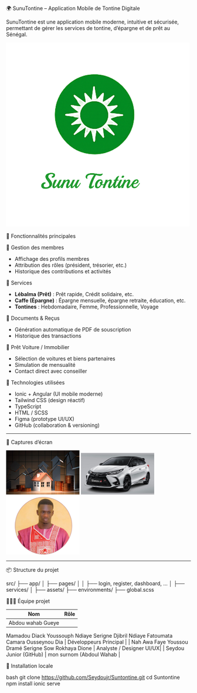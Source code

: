  🌍 SunuTontine – Application Mobile de Tontine Digitale

SunuTontine est une application mobile moderne, intuitive et sécurisée, permettant de gérer les services de tontine, d’épargne et de prêt au Sénégal.

![SunuTontine](src/assets/logo.png)

 🚀 Fonctionnalités principales

👥 Gestion des membres
- Affichage des profils membres
- Attribution des rôles (président, trésorier, etc.)
- Historique des contributions et activités

 💼 Services
- **Lébalma (Prêt)** : Prêt rapide, Crédit solidaire, etc.
- **Caffe (Épargne)** : Épargne mensuelle, épargne retraite, éducation, etc.
- **Tontines** : Hebdomadaire, Femme, Professionnelle, Voyage

 📄 Documents & Reçus
- Génération automatique de PDF de souscription
- Historique des transactions

 📍 Prêt Voiture / Immobilier
- Sélection de voitures et biens partenaires
- Simulation de mensualité
- Contact direct avec conseiller



 🧩 Technologies utilisées

- Ionic + Angular (UI mobile moderne)
- Tailwind CSS (design réactif)
- TypeScript
- HTML / SCSS
- Figma (prototype UI/UX)
- GitHub (collaboration & versioning)

---

 📱 Captures d’écran

<img src="src/assets/img/immobilier-banner.jpg" width="200" /> <img src="src/assets/voitures/yaris.jpg" width="200" /> <img src="src/assets/members/fatou.jpg" width="200" />

---

 📦 Structure du projet

src/
├── app/
│ ├── pages/
│ │ ├── login, register, dashboard, ...
│ ├── services/
│ ├── assets/
├── environments/
├── global.scss

 👨🏾‍💻 Équipe projet

| Nom                      | Rôle                     |
|--------------------------|--------------------------|
| Abdou wahab Gueye
Mamadou Diack
Youssouph Ndiaye
Serigne Djibril Ndiaye
Fatoumata Camara
Ousseynou Dia              | Développeurs Principal    |
| Nah Awa Faye 
Youssou Dramé 
Serigne Sow 
Rokhaya Dione              | Analyste / Designer UI/UX|
| Seydou Junior (GitHub)   | mon surnom (Abdoul Wahab        |

 💾 Installation locale

bash
git clone https://github.com/Seydoujr/Suntontine.git
cd Suntontine
npm install
ionic serve


